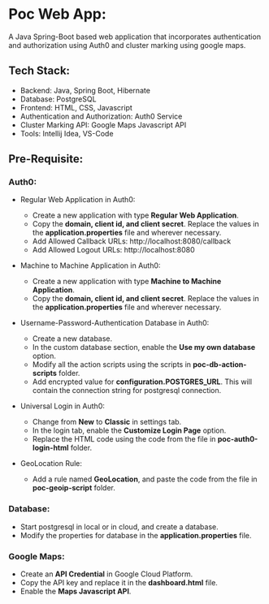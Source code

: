 # Poc Web App:

A Java Spring-Boot based web application that incorporates authentication and authorization using Auth0 and cluster marking using google maps.

## Tech Stack:

- Backend: Java, Spring Boot, Hibernate
- Database: PostgreSQL
- Frontend: HTML, CSS, Javascript
- Authentication and Authorization: Auth0 Service
- Cluster Marking API: Google Maps Javascript API
- Tools: Intellij Idea, VS-Code

## Pre-Requisite:

### Auth0:

- Regular Web Application in Auth0:

    - Create a new application with type **Regular Web Application**.
    - Copy the **domain, client id, and client secret**. Replace the values in the **application.properties** file and wherever necessary.
    - Add Allowed Callback URLs: http<span></span>://localhost:8080/callback
    - Add Allowed Logout URLs: http<span></span>://localhost:8080

- Machine to Machine Application in Auth0:

    - Create a new application with type **Machine to Machine Application**.
    - Copy the **domain, client id, and client secret**. Replace the values in the **application.properties** file and wherever necessary.

- Username-Password-Authentication Database in Auth0:

    - Create a new database.
    - In the custom database section, enable the **Use my own database** option.
    - Modify all the action scripts using the scripts in **poc-db-action-scripts** folder.
    - Add encrypted value for **configuration.POSTGRES_URL**. This will contain the connection string for postgresql connection.

- Universal Login in Auth0:

    - Change from **New** to **Classic** in settings tab.
    - In the login tab, enable the **Customize Login Page** option.
    - Replace the HTML code using the code from the file in **poc-auth0-login-html** folder.

- GeoLocation Rule:

    - Add a rule named **GeoLocation**, and paste the code from the file in **poc-geoip-script** folder.

### Database:

- Start postgresql in local or in cloud, and create a database.
- Modify the properties for database in the **application.properties** file.

### Google Maps:

- Create an **API Credential** in Google Cloud Platform.
- Copy the API key and replace it in the **dashboard.html** file.
- Enable the **Maps Javascript API**.
